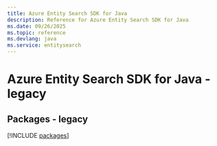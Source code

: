 ```yaml
---
title: Azure Entity Search SDK for Java
description: Reference for Azure Entity Search SDK for Java
ms.date: 09/26/2025
ms.topic: reference
ms.devlang: java
ms.service: entitysearch
---
```

# Azure Entity Search SDK for Java - legacy
## Packages - legacy
[!INCLUDE [packages](entity-search-index.md)]